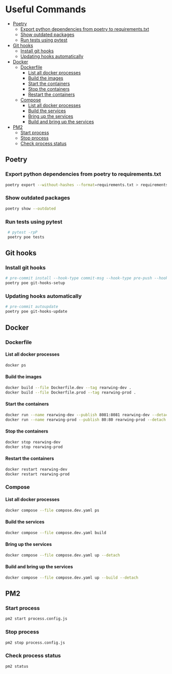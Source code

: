 # Useful Commands <!-- omit from toc -->

- [Poetry](#poetry)
  - [Export python dependencies from poetry to requirements.txt](#export-python-dependencies-from-poetry-to-requirementstxt)
  - [Show outdated packages](#show-outdated-packages)
  - [Run tests using pytest](#run-tests-using-pytest)
- [Git hooks](#git-hooks)
  - [Install git hooks](#install-git-hooks)
  - [Updating hooks automatically](#updating-hooks-automatically)
- [Docker](#docker)
  - [Dockerfile](#dockerfile)
    - [List all docker processes](#list-all-docker-processes)
    - [Build the images](#build-the-images)
    - [Start the containers](#start-the-containers)
    - [Stop the containers](#stop-the-containers)
    - [Restart the containers](#restart-the-containers)
  - [Compose](#compose)
    - [List all docker processes](#list-all-docker-processes-1)
    - [Build the services](#build-the-services)
    - [Bring up the services](#bring-up-the-services)
    - [Build and bring up the services](#build-and-bring-up-the-services)
- [PM2](#pm2)
  - [Start process](#start-process)
  - [Stop process](#stop-process)
  - [Check process status](#check-process-status)

## Poetry

### Export python dependencies from poetry to requirements.txt

```sh
poetry export --without-hashes --format=requirements.txt > requirements.txt
```

### Show outdated packages

```sh
poetry show --outdated
```

### Run tests using pytest

```sh
 # pytest -rpP
 poetry poe tests
```

## Git hooks

### Install git hooks

```sh
# pre-commit install --hook-type commit-msg --hook-type pre-push --hook-type pre-commit
poetry poe git-hooks-setup
```

### Updating hooks automatically

```sh
# pre-commit autoupdate
poetry poe git-hooks-update
```

## Docker

### Dockerfile

#### List all docker processes

```sh
docker ps
```

#### Build the images

```sh
docker build --file Dockerfile.dev --tag rearwing-dev .
docker build --file Dockerfile.prod --tag rearwing-prod .
```

#### Start the containers

```sh
docker run --name rearwing-dev --publish 8081:8081 rearwing-dev --detach
docker run --name rearwing-prod --publish 80:80 rearwing-prod --detach
```

#### Stop the containers

```sh
docker stop rearwing-dev
docker stop rearwing-prod
```

#### Restart the containers

```sh
docker restart rearwing-dev
docker restart rearwing-prod
```

### Compose

#### List all docker processes

```sh
docker compose --file compose.dev.yaml ps
```

#### Build the services

```sh
docker compose --file compose.dev.yaml build
```

#### Bring up the services

```sh
docker compose --file compose.dev.yaml up --detach
```


#### Build and bring up the services

```sh
docker compose --file compose.dev.yaml up --build --detach
```

## PM2

### Start process

```sh
pm2 start process.config.js
```

### Stop process

```sh
pm2 stop process.config.js
```

### Check process status

```sh
pm2 status
```
